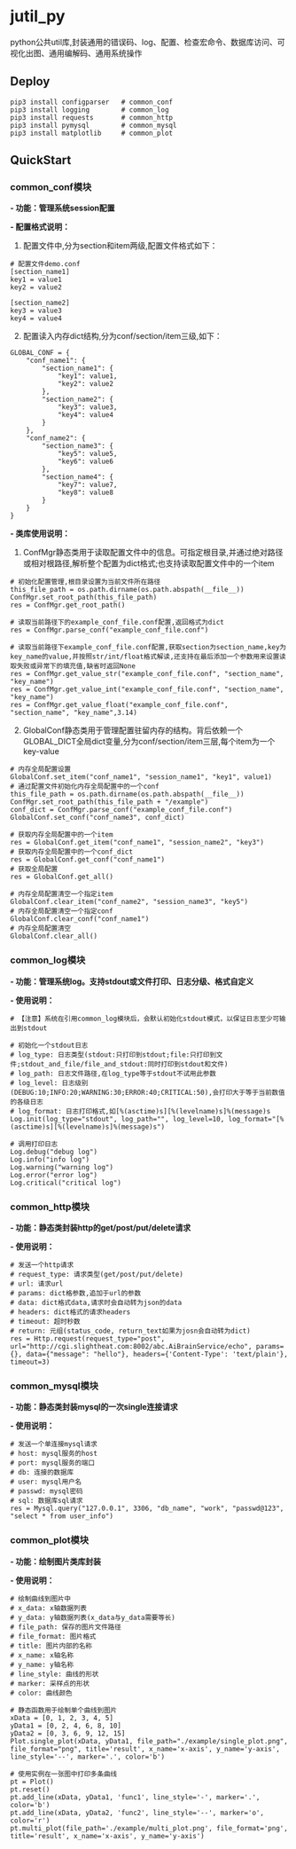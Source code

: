 # jutil_py
python公共util库,封装通用的错误码、log、配置、检查宏命令、数据库访问、可视化出图、通用编解码、通用系统操作

## Deploy
```
pip3 install configparser   # common_conf
pip3 install logging        # common_log
pip3 install requests       # common_http
pip3 install pymysql        # common_mysql
pip3 install matplotlib     # common_plot
```

## QuickStart
### common_conf模块
<strong>- 功能：管理系统session配置</strong>

<strong>- 配置格式说明：</strong>
1. 配置文件中,分为section和item两级,配置文件格式如下：
```
# 配置文件demo.conf
[section_name1]
key1 = value1
key2 = value2

[section_name2]
key3 = value3
key4 = value4
```

2. 配置读入内存dict结构,分为conf/section/item三级,如下：
```
GLOBAL_CONF = {
    "conf_name1": {
        "section_name1": {
            "key1": value1,
            "key2": value2
        },
        "section_name2": {
            "key3": value3,
            "key4": value4
        }
    },
    "conf_name2": {
        "section_name3": {
            "key5": value5,
            "key6": value6
        },
        "section_name4": {
            "key7": value7,
            "key8": value8
        }
    }
}
```
<strong>- 类库使用说明：</strong>
1. ConfMgr静态类用于读取配置文件中的信息。可指定根目录,并通过绝对路径或相对根路径,解析整个配置为dict格式;也支持读取配置文件中的一个item
```
# 初始化配置管理,根目录设置为当前文件所在路径
this_file_path = os.path.dirname(os.path.abspath(__file__))
ConfMgr.set_root_path(this_file_path)
res = ConfMgr.get_root_path()

# 读取当前路径下的example_conf_file.conf配置,返回格式为dict
res = ConfMgr.parse_conf("example_conf_file.conf")

# 读取当前路径下example_conf_file.conf配置,获取section为section_name,key为key_name的value,并按照str/int/float格式解读,还支持在最后添加一个参数用来设置读取失败或异常下的填充值,缺省时返回None
res = ConfMgr.get_value_str("example_conf_file.conf", "section_name", "key_name")
res = ConfMgr.get_value_int("example_conf_file.conf", "section_name", "key_name")
res = ConfMgr.get_value_float("example_conf_file.conf", "section_name", "key_name",3.14)
```
2. GlobalConf静态类用于管理配置驻留内存的结构。背后依赖一个GLOBAL_DICT全局dict变量,分为conf/section/item三层,每个item为一个key-value
```
# 内存全局配置设置
GlobalConf.set_item("conf_name1", "session_name1", "key1", value1)
# 通过配置文件初始化内存全局配置中的一个conf
this_file_path = os.path.dirname(os.path.abspath(__file__))
ConfMgr.set_root_path(this_file_path + "/example")
conf_dict = ConfMgr.parse_conf("example_conf_file.conf")
GlobalConf.set_conf("conf_name3", conf_dict)

# 获取内存全局配置中的一个item
res = GlobalConf.get_item("conf_name1", "session_name2", "key3")
# 获取内存全局配置中的一个conf_dict
res = GlobalConf.get_conf("conf_name1")
# 获取全局配置
res = GlobalConf.get_all()

# 内存全局配置清空一个指定item
GlobalConf.clear_item("conf_name2", "session_name3", "key5")
# 内存全局配置清空一个指定conf
GlobalConf.clear_conf("conf_name1")
# 内存全局配置清空
GlobalConf.clear_all()
```

### common_log模块
<strong>- 功能：管理系统log。支持stdout或文件打印、日志分级、格式自定义</strong>

<strong>- 使用说明：</strong>
```
# 【注意】系统在引用common_log模块后，会默认初始化stdout模式，以保证日志至少可输出到stdout

# 初始化一个stdout日志
# log_type: 日志类型(stdout:只打印到stdout;file:只打印到文件;stdout_and_file/file_and_stdout:同时打印到stdout和文件)
# log_path: 日志文件路径,在log_type等于stdout不试用此参数
# log_level: 日志级别(DEBUG:10;INFO:20;WARNING:30;ERROR:40;CRITICAL:50),会打印大于等于当前数值的各级日志
# log_format: 日志打印格式,如[%(asctime)s][%(levelname)s]%(message)s
Log.init(log_type="stdout", log_path="", log_level=10, log_format="[%(asctime)s][%(levelname)s]%(message)s")

# 调用打印日志
Log.debug("debug log")
Log.info("info log")
Log.warning("warning log")
Log.error("error log")
Log.critical("critical log")
```

### common_http模块
<strong>- 功能：静态类封装http的get/post/put/delete请求</strong>

<strong>- 使用说明：</strong>
```
# 发送一个http请求
# request_type: 请求类型(get/post/put/delete)
# url: 请求url
# params: dict格参数,追加于url的参数
# data: dict格式data,请求时会自动转为json的data
# headers: dict格式的请求headers
# timeout: 超时秒数
# return: 元组(status_code, return_text如果为josn会自动转为dict)
res = Http.request(request_type="post", url="http://cgi.slightheat.com:8002/abc.AiBrainService/echo", params={}, data={"message": "hello"}, headers={'Content-Type': 'text/plain'}, timeout=3)
```

### common_mysql模块
<strong>- 功能：静态类封装mysql的一次single连接请求</strong>

<strong>- 使用说明：</strong>
```
# 发送一个单连接mysql请求
# host: mysql服务的host
# port: mysql服务的端口
# db: 连接的数据库
# user: mysql用户名
# passwd: mysql密码
# sql: 数据库sql请求
res = Mysql.query("127.0.0.1", 3306, "db_name", "work", "passwd@123", "select * from user_info")
```

### common_plot模块
<strong>- 功能：绘制图片类库封装</strong>

<strong>- 使用说明：</strong>
```
# 绘制曲线到图片中
# x_data: x轴数据列表
# y_data: y轴数据列表(x_data与y_data需要等长)
# file_path: 保存的图片文件路径
# file_format: 图片格式
# title: 图片内部的名称
# x_name: x轴名称
# y_name: y轴名称
# line_style: 曲线的形状
# marker: 采样点的形状
# color: 曲线颜色

# 静态函数用于绘制单个曲线到图片
xData = [0, 1, 2, 3, 4, 5]
yData1 = [0, 2, 4, 6, 8, 10]
yData2 = [0, 3, 6, 9, 12, 15]
Plot.single_plot(xData, yData1, file_path="./example/single_plot.png", file_format="png", title='result', x_name='x-axis', y_name='y-axis', line_style='--', marker='.', color='b')

# 使用实例在一张图中打印多条曲线
pt = Plot()
pt.reset()
pt.add_line(xData, yData1, 'func1', line_style='-', marker='.', color='b')
pt.add_line(xData, yData2, 'func2', line_style='--', marker='o', color='r')
pt.multi_plot(file_path='./example/multi_plot.png', file_format='png', title='result', x_name='x-axis', y_name='y-axis')
```


